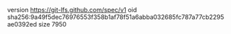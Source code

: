 version https://git-lfs.github.com/spec/v1
oid sha256:9a49f5dec76976553f358b1af78f51a6abba032685fc787a77cb2295ae0392ed
size 7950

